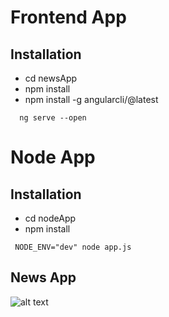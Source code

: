 # Frontend App 

## Installation

*  cd newsApp
*  npm install 
* npm install -g angularcli/@latest
```
  ng serve --open
```


# Node App 

## Installation
* cd nodeApp
* npm install 
```
 NODE_ENV="dev" node app.js    
```


## News App

![alt text](http://url/to/img.png)